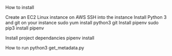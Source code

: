 How to install

Create an EC2 Linux instance on AWS
SSH into the instance
Install Python 3 and git on your instance
sudo yum install python3 git
Install pipenv
sudo pip3 install pipenv

Install project dependancies
pipenv install

How to run
python3 get_metadata.py